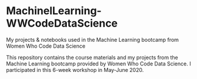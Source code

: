 # MachinelLearning-WWCodeDataScience
My projects &amp; notebooks used in the Machine Learning bootcamp from Women Who Code Data Science


This repository contains the course materials and my projects from the Machine Learning bootcamp provided by Women Who Code Data Science. I participated in this 6-week workshop in May-June 2020.
